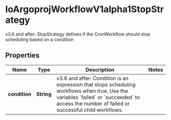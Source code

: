 

# IoArgoprojWorkflowV1alpha1StopStrategy

v3.6 and after: StopStrategy defines if the CronWorkflow should stop scheduling based on a condition

## Properties

Name | Type | Description | Notes
------------ | ------------- | ------------- | -------------
**condition** | **String** | v3.6 and after: Condition is an expression that stops scheduling workflows when true. Use the variables &#x60;failed&#x60; or &#x60;succeeded&#x60; to access the number of failed or successful child workflows. | 



